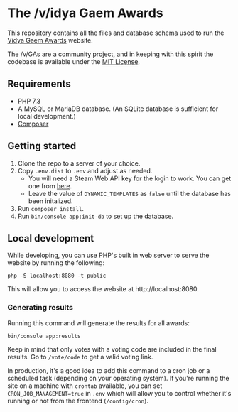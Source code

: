 # The /v/idya Gaem Awards

This repository contains all the files and database schema used to run the [Vidya Gaem Awards](https://vidyagaemawards.com) website.

The /v/GAs are a community project, and in keeping with this spirit the codebase is available
under the [MIT License](https://opensource.org/licenses/MIT).

## Requirements

 * PHP 7.3
 * A MySQL or MariaDB database. (An SQLite database is sufficient for local development.) 
 * [Composer](https://getcomposer.org/)

## Getting started

 1. Clone the repo to a server of your choice.
 2. Copy `.env.dist` to `.env` and adjust as needed.
    * You will need a Steam Web API key for the login to work. You can get one from [here](https://steamcommunity.com/dev/apikey).
    * Leave the value of `DYNAMIC_TEMPLATES` as `false` until the database has been initalized.
 3. Run `composer install`.
 4. Run `bin/console app:init-db` to set up the database.

## Local development

While developing, you can use PHP's built in web server to serve the website by running the following:

`php -S localhost:8080 -t public`

This will allow you to access the website at http://localhost:8080.

### Generating results

Running this command will generate the results for all awards:

`bin/console app:results`

Keep in mind that only votes with a voting code are included in the final results. Go to `/vote/code` to get a valid
voting link.

In production, it's a good idea to add this command to a cron job or a scheduled task (depending on your operating
system). If you're running the site on a machine with `crontab` available, you can set `CRON_JOB_MANAGEMENT=true` in
`.env` which will allow you to control whether it's running or not from the frontend (`/config/cron`).
